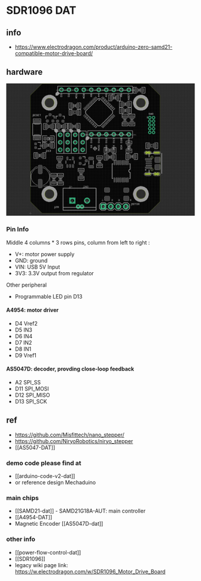 
# SDR1096 DAT


## info 
- https://www.electrodragon.com/product/arduino-zero-samd21-compatible-motor-drive-board/



## hardware 

![](48-28-16-17-04-2023.png)

### Pin Info 

Middle 4 columns * 3 rows pins, column from left to right : 

- V+: motor power supply 
- GND: ground 
- VIN: USB 5V Input 
- 3V3: 3.3V output from regulator

Other peripheral 
- Programmable LED pin D13 


#### A4954: motor driver
- D4 Vref2
- D5 IN3
- D6 IN4
- D7 IN2
- D8 IN1
- D9 Vref1

#### AS5047D: decoder, provding close-loop feedback
- A2 SPI_SS
- D11 SPI_MOSI
- D12 SPI_MISO
- D13 SPI_SCK



## ref 
- https://github.com/Misfittech/nano_stepper/
- https://github.com/NiryoRobotics/niryo_stepper
- [[AS5047-DAT]]

### demo code please find at 
- [[arduino-code-v2-dat]]
- or reference design Mechaduino



### main chips 
- [[SAMD21-dat]] - SAMD21G18A-AUT: main controller 
- [[A4954-DAT]]
- Magnetic Encoder [[AS5047D-dat]]


### other info 
- [[power-flow-control-dat]]
- [[SDR1096]]
- legacy wiki page link: https://w.electrodragon.com/w/SDR1096_Motor_Drive_Board

